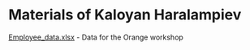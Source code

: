 # Materials of Kaloyan Haralampiev

[Employee_data.xlsx](haralampiev/Employee_data.xlsx)   - Data for the Orange workshop   
